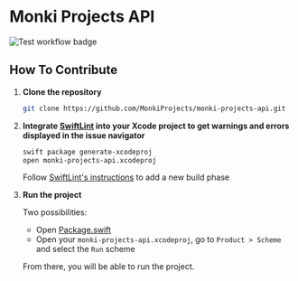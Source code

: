 # Monki Projects API

![Test workflow badge](https://github.com/MonkiProjects/monki-projects-api/workflows/Swift/badge.svg)

## How To Contribute

1. **Clone the repository**

   ```sh
   git clone https://github.com/MonkiProjects/monki-projects-api.git
   ```

2. **Integrate [SwiftLint](https://github.com/realm/SwiftLint) into your Xcode project to get warnings and errors displayed in the issue navigator**

   ```sh
   swift package generate-xcodeproj
   open monki-projects-api.xcodeproj
   ```

   Follow [SwiftLint's instructions](https://github.com/realm/SwiftLint#xcode) to add a new build phase

3. **Run the project**

   Two possibilities:
   - Open [Package.swift](./Package.swift)
   - Open your `monki-projects-api.xcodeproj`, go to `Product > Scheme` and select the `Run` scheme

   From there, you will be able to run the project.
